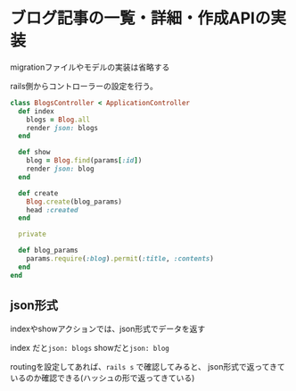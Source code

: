 # ブログ記事の一覧・詳細・作成APIの実装

migrationファイルやモデルの実装は省略する

rails側からコントローラーの設定を行う。

```ruby
class BlogsController < ApplicationController
  def index
    blogs = Blog.all
    render json: blogs
  end

  def show
    blog = Blog.find(params[:id])
    render json: blog
  end

  def create
    Blog.create(blog_params)
    head :created
  end

  private

  def blog_params
    params.require(:blog).permit(:title, :contents)
  end
end
```

## json形式

indexやshowアクションでは、json形式でデータを返す

index だと`json: blogs`  showだと`json: blog`

routingを設定してあれば、`rails s` で確認してみると、
json形式で返ってきているのか確認できる(ハッシュの形で返ってきている)
